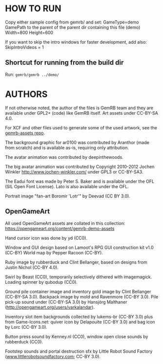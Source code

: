 # HOW TO RUN

Copy either sample config from gemrb/ and set:
GameType=demo
GamePath to the parent of the parent dir containing this file (demo)
Width=800
Height=600

If you want to skip the intro windows for faster development, add also:
SkipIntroVideos = 1

## Shortcut for running from the build dir

Run: `gemrb/gemrb ../demo/`

# AUTHORS

If not otherwise noted, the author of the files is GemRB team and they are
available under GPL2+ (code) like GemRB itself. Art assets under CC-BY-SA 4.0.

For XCF and other files used to generate some of the used artwork, see the
[gemrb-assets repo](https://github.com/gemrb/gemrb-assets).

The background graphic for ar0100 was contributed by Aranthor (made from
scratch) and is available as-is, requiring only attribution.

The avatar animation was contributed by deepinthewoods.

The big avatar animation was contributed by Copyright 2010-2012 Jochen
Winkler <http://www.jochen-winkler.com/> under GPL3 or CC-BY-SA3.

The Eadui font was made by Peter S. Baker and is available under the OFL (SIL
Open Font License). Lato is also available under the OFL.

Portrait image "fan-art Boromir 'Lotr'" by Deevad (CC BY 3.0).

## OpenGameArt

All used OpenGameArt assets are collated in this collection:
https://opengameart.org/content/gemrb-demo-assets

Hand cursor icon was done by yd (CC0).

Window and GUI design based on Lamoot's RPG GUI construction kit v1.0 (CC-BY)
World map by Pepper Racoon (CC-BY).

Ruby image by rubberduck and Clint Bellanger, based on designs from Justin Nichol (CC-BY 4.0).

Swirl by Beast (CC0), temporarily selectively dithered with imagemagick.
Loading spinner by qubodup (CC0).

Ground pile container image and inventory gold image by Clint Bellanger (CC-BY-SA 3.0).
Backpack image by mold and Ravenmore (CC-BY 3.0). Pile pick-up sound under
(CC-BY-SA 3.0) by Hansjörg Malthaner (http://opengameart.org/users/varkalandar).

Inventory slot item backgrounds collected by lukems-br (CC-BY 3.0) plus
from Game-Icons.net: quiver icon by Delapouite (CC-BY 3.0) and bag icon by Lorc (CC-BY 3.0).

Button press sound by Kenney.nl (CC0), window open close sounds by rubberduck (CC0).

Footstep sounds and portal destruction sfx by Little Robot Sound Factory
(www.littlerobotsoundfactory.com; CC-BY 3.0).

